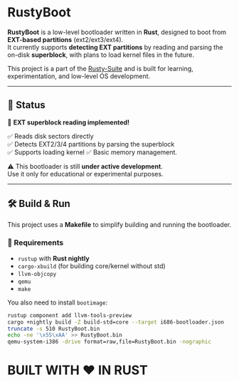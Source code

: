 # RustyBoot

**RustyBoot** is a low-level bootloader written in **Rust**, designed to boot from **EXT-based partitions** (ext2/ext3/ext4).  
It currently supports **detecting EXT partitions** by reading and parsing the on-disk **superblock**, with plans to load kernel files in the future.

This project is a part of the [Rusty-Suite](https://github.com/KushalMeghani1644) and is built for learning, experimentation, and low-level OS development.

---

## 🚧 Status

🚀 **EXT superblock reading implemented!**

✅ Reads disk sectors directly  
✅ Detects EXT2/3/4 partitions by parsing the superblock  
✅ Supports loading kernel
✅ Basic memory management.

⚠️ This bootloader is still **under active development**.  
Use it only for educational or experimental purposes.

---

## 🛠️ Build & Run

This project uses a **Makefile** to simplify building and running the bootloader.

### 🔧 Requirements

- `rustup` with **Rust nightly**  
- `cargo-xbuild` (for building core/kernel without std)  
- `llvm-objcopy`  
- `qemu`  
- `make`

You also need to install `bootimage`:

```bash
rustup component add llvm-tools-preview
cargo +nightly build -Z build-std=core --target i686-bootloader.json
truncate -s 510 RustyBoot.bin
echo -ne '\x55\xAA' >> RustyBoot.bin
qemu-system-i386 -drive format=raw,file=RustyBoot.bin -nographic
```

# BUILT WITH ❤️ IN RUST